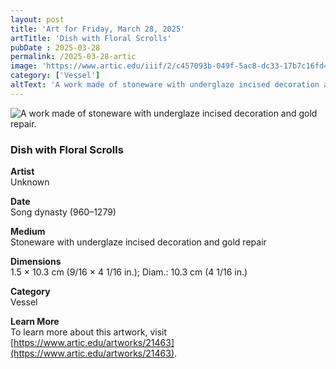```yaml
---
layout: post
title: 'Art for Friday, March 28, 2025'
artTitle: 'Dish with Floral Scrolls'
pubDate : 2025-03-28
permalink: /2025-03-28-artic
image: 'https://www.artic.edu/iiif/2/c457093b-049f-5ac8-dc33-17b7c16fd4cc/full/1686,/0/default.jpg'
category: ['Vessel']
altText: 'A work made of stoneware with underglaze incised decoration and gold repair.'
---
```

 
<img src='https://www.artic.edu/iiif/2/c457093b-049f-5ac8-dc33-17b7c16fd4cc/full/1686,/0/default.jpg' alt='A work made of stoneware with underglaze incised decoration and gold repair.' style='border-radius=5px'> 
 
### Dish with Floral Scrolls
 
**Artist**<br>
Unknown
 
**Date**<br>
Song dynasty (960–1279)
 
**Medium**<br>
Stoneware with underglaze incised decoration and gold repair
 
**Dimensions**<br>
1.5 × 10.3 cm (9/16 × 4 1/16 in.); Diam.: 10.3 cm (4 1/16 in.)
 
**Category**<br>
Vessel
 
**Learn More**<br>
To learn more about this artwork, visit [https://www.artic.edu/artworks/21463](https://www.artic.edu/artworks/21463).